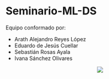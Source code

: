 # Seminario-ML-DS
Equipo conformado por:
* Arath Alejandro Reyes López
* Eduardo de Jesús Cuellar
* Sebastián Rosas Ayala
* Ivana Sánchez Olivares

<p align="center">
   <img src="https://i.kym-cdn.com/entries/icons/original/000/032/100/cover4.jpg"/>
</p>
